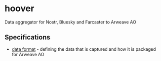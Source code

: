 # hoover
Data aggregator for Nostr, Bluesky and Farcaster to Arweave AO

## Specifications

- [data format](doc/data.md) - defining the data that is captured and how it is 
  packaged 
  for Arweave AO
